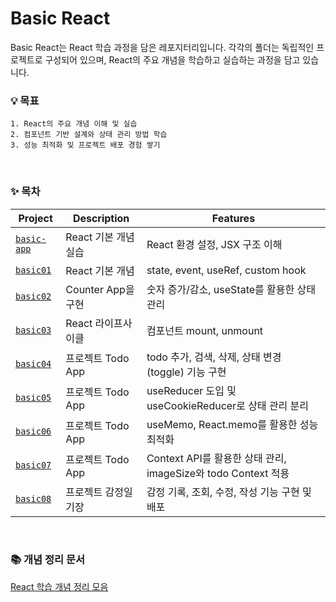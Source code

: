 # Basic React

Basic React는 React 학습 과정을 담은 레포지터리입니다. 각각의 폴더는 독립적인 프로젝트로 구성되어 있으며, React의 주요 개념을 학습하고 실습하는 과정을 담고 있습니다.

### 💡 목표

    1. React의 주요 개념 이해 및 실습
    2. 컴포넌트 기반 설계와 상태 관리 방법 학습
    3. 성능 최적화 및 프로젝트 배포 경험 쌓기

<br>

### ✨ 목차

| Project                    | Description          | Features                                                      |
| -------------------------- | -------------------- | ------------------------------------------------------------- |
| [`basic-app`](./basic-app) | React 기본 개념 실습 | React 환경 설정, JSX 구조 이해                                |
| [`basic01`](./basic01)     | React 기본 개념      | state, event, useRef, custom hook                             |
| [`basic02`](./basic02)     | Counter App을 구현   | 숫자 증가/감소, useState를 활용한 상태 관리                   |
| [`basic03`](./basic03)     | React 라이프사이클   | 컴포넌트 mount, unmount                                       |
| [`basic04`](./basic04)     | 프로젝트 Todo App    | todo 추가, 검색, 삭제, 상태 변경 (toggle) 기능 구현           |
| [`basic05`](./basic05)     | 프로젝트 Todo App    | useReducer 도입 및 useCookieReducer로 상태 관리 분리          |
| [`basic06`](./basic06)     | 프로젝트 Todo App    | useMemo, React.memo를 활용한 성능 최적화                      |
| [`basic07`](./basic07)     | 프로젝트 Todo App    | Context API를 활용한 상태 관리, imageSize와 todo Context 적용 |
| [`basic08`](./basic08)     | 프로젝트 감정일기장  | 감정 기록, 조회, 수정, 작성 기능 구현 및 배포                 |

<br>

### 📚 개념 정리 문서

[React 학습 개념 정리 모음](https://dhflxhdxhd.notion.site/React-Docs-14669e6f0a7d8011a1a1c712c4b7281d?pvs=4)
